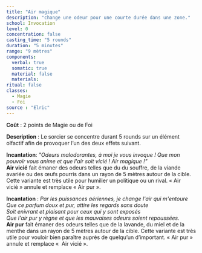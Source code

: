 ```yaml
---
title: "Air magique"
description: "change une odeur pour une courte durée dans une zone."
school: Invocation
level: 0
concentration: false
casting_time: "5 rounds"
duration: "5 minutes"
range: "9 mètres"
components:
  verbal: true
  somatic: true
  material: false
  materials:
ritual: false
classes:
  - Magie
  - Foi
source : "Elric"
---
```

**Coût** : 2 points de Magie ou de Foi  

**Description** : Le sorcier se concentre durant 5 rounds sur un élément olfactif afin de provoquer l’un des deux effets suivant.  

**Incantation**: *"Odeurs malodorantes, à moi je vous invoque ! Que mon pouvoir vous anime et que l'air soit vicié ! Air magique !"*  
**Air vicié** fait émaner des odeurs telles que du du souffre, de la viande avariée ou des œufs pourris dans un rayon de 5 mètres autour de la cible. Cette variante est très utile pour humilier un politique ou un rival. « Air vicié » annule et remplace « Air pur ».    

**Incantation** : *Par les puissances aériennes, je change l'air qui m'entoure*   
*Que ce parfum doux et pur, attire les regards sans doute*   
*Soit enivrant et plaisant pour ceux qui y sont exposés*   
*Que l'air pur y règne et que les mauvaises odeurs soient repoussées.*   
**Air pur** fait émaner des odeurs telles que de la lavande, du miel et de la menthe dans un rayon de 5 mètres autour de la cible. Cette variante est très utile pour vouloir bien paraître auprès de quelqu’un d’important. « Air pur » annule et remplace «  Air vicié ».     
